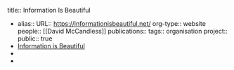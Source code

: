title:: Information Is Beautiful

- alias::
  URL:: https://informationisbeautiful.net/
  org-type:: website
  people:: [[David McCandless]] 
  publications:: 
  tags:: organisation
  project::
  public:: true
- [Information is Beautiful](https://informationisbeautiful.net/)
-
-